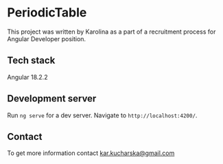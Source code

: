 # PeriodicTable

This project was written by Karolina as a part of a recruitment process for Angular Developer position.

## Tech stack

Angular 18.2.2

## Development server

Run `ng serve` for a dev server. Navigate to `http://localhost:4200/`.


## Contact

To get more information contact kar.kucharska@gmail.com
